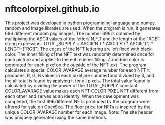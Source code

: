 # nftcolorpixel.github.io
This project was developed in python programming language and numpy, random and Image libraries are used. When the program is run, it generates 696 different random png images. The number 696 is obtained by multiplying the ASCII values of the letters N,F,T and the length of the "RGB" string expression.  TOTAL_SUPPLY = ASCII('N') * ASCII('F') * ASCII('T') * LENGTH("RGB")  The edges of the NFT lettering are left fixed with black color. The inner filling of the NFT text was randomly determined once for each picture and applied to the entire inner filling. A random color is generated for each pixel on the outside of the NFT text.  The program calculates a special COLOR_AVARAGE average number for each NFT it produces. R, G, B values in each pixel are summed and divided by 3, and the all total is found by applying it for all pixels. The total value found is calculated by dividing the power of the TOTAL_SUPPLY constant. COLOR_AVARAGE value makes each NFT COLOR PIXEL NFT different from each other and serves as an identity.  When the development was completed, the first 696 different NFTs produced by the program were offered for sale on OpenSea. The floor price for NFTs is inspired by the unique COLOR_AVARAGE number for each image.  Note: The site header was uniquely generated using the same methods.
